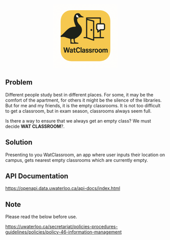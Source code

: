
<div style="text-align: center;">
<img src="watclassroom-ui/assets/images/watclassroom-logo.png" width=200/>
</div>

## Problem
Different people study best in different places. For some, it may be the comfort of the apartment, for others it might be the silence of the libraries. But for me and my friends, it is the empty classrooms. It is not too difficult to get a classroom, but in exam season, classrooms always seem full. 

Is there a way to ensure that we always get an empty class? We must decide **WAT CLASSROOM**?. 

## Solution
Presenting to you WatClassroom, an app where user inputs their location on campus, gets nearest empty classrooms which are currently empty. 

## API Documentation
https://openapi.data.uwaterloo.ca/api-docs/index.html

## Note
Please read the below before use. 

https://uwaterloo.ca/secretariat/policies-procedures-guidelines/policies/policy-46-information-management
